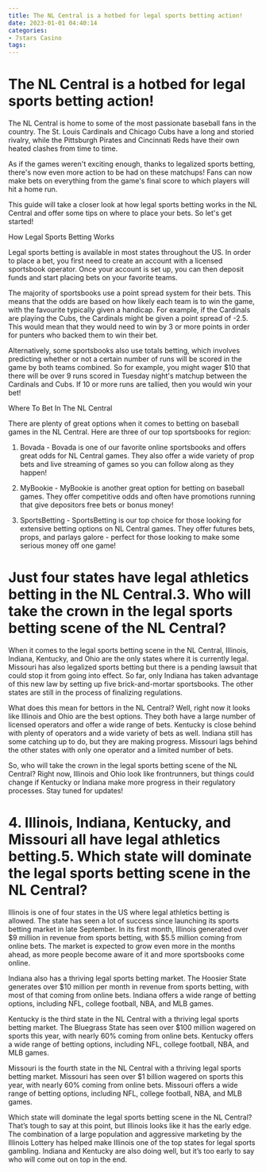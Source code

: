 ```yaml
---
title: The NL Central is a hotbed for legal sports betting action!
date: 2023-01-01 04:40:14
categories:
- 7stars Casino
tags:
---
```



#  The NL Central is a hotbed for legal sports betting action!

The NL Central is home to some of the most passionate baseball fans in the country. The St. Louis Cardinals and Chicago Cubs have a long and storied rivalry, while the Pittsburgh Pirates and Cincinnati Reds have their own heated clashes from time to time.

As if the games weren't exciting enough, thanks to legalized sports betting, there's now even more action to be had on these matchups! Fans can now make bets on everything from the game's final score to which players will hit a home run.

This guide will take a closer look at how legal sports betting works in the NL Central and offer some tips on where to place your bets. So let's get started!

How Legal Sports Betting Works

Legal sports betting is available in most states throughout the US. In order to place a bet, you first need to create an account with a licensed sportsbook operator. Once your account is set up, you can then deposit funds and start placing bets on your favorite teams.

The majority of sportsbooks use a point spread system for their bets. This means that the odds are based on how likely each team is to win the game, with the favourite typically given a handicap. For example, if the Cardinals are playing the Cubs, the Cardinals might be given a point spread of -2.5. This would mean that they would need to win by 3 or more points in order for punters who backed them to win their bet.

Alternatively, some sportsbooks also use totals betting, which involves predicting whether or not a certain number of runs will be scored in the game by both teams combined. So for example, you might wager $10 that there will be over 9 runs scored in Tuesday night's matchup between the Cardinals and Cubs. If 10 or more runs are tallied, then you would win your bet!

Where To Bet In The NL Central

There are plenty of great options when it comes to betting on baseball games in the NL Central. Here are three of our top sportsbooks for region:

1) Bovada - Bovada is one of our favorite online sportsbooks and offers great odds for NL Central games. They also offer a wide variety of prop bets and live streaming of games so you can follow along as they happen!


2) MyBookie - MyBookie is another great option for betting on baseball games. They offer competitive odds and often have promotions running that give depositors free bets or bonus money!

3) SportsBetting - SportsBetting is our top choice for those looking for extensive betting options on NL Central games. They offer futures bets, props, and parlays galore - perfect for those looking to make some serious money off one game!

#  Just four states have legal athletics betting in the NL Central.3. Who will take the crown in the legal sports betting scene of the NL Central?

When it comes to the legal sports betting scene in the NL Central, Illinois, Indiana, Kentucky, and Ohio are the only states where it is currently legal. Missouri has also legalized sports betting but there is a pending lawsuit that could stop it from going into effect. So far, only Indiana has taken advantage of this new law by setting up five brick-and-mortar sportsbooks. The other states are still in the process of finalizing regulations.

What does this mean for bettors in the NL Central? Well, right now it looks like Illinois and Ohio are the best options. They both have a large number of licensed operators and offer a wide range of bets. Kentucky is close behind with plenty of operators and a wide variety of bets as well. Indiana still has some catching up to do, but they are making progress. Missouri lags behind the other states with only one operator and a limited number of bets.

So, who will take the crown in the legal sports betting scene of the NL Central? Right now, Illinois and Ohio look like frontrunners, but things could change if Kentucky or Indiana make more progress in their regulatory processes. Stay tuned for updates!

# 4. Illinois, Indiana, Kentucky, and Missouri all have legal athletics betting.5. Which state will dominate the legal sports betting scene in the NL Central?

Illinois is one of four states in the US where legal athletics betting is allowed. The state has seen a lot of success since launching its sports betting market in late September. In its first month, Illinois generated over $9 million in revenue from sports betting, with $5.5 million coming from online bets. The market is expected to grow even more in the months ahead, as more people become aware of it and more sportsbooks come online.

Indiana also has a thriving legal sports betting market. The Hoosier State generates over $10 million per month in revenue from sports betting, with most of that coming from online bets. Indiana offers a wide range of betting options, including NFL, college football, NBA, and MLB games.

Kentucky is the third state in the NL Central with a thriving legal sports betting market. The Bluegrass State has seen over $100 million wagered on sports this year, with nearly 60% coming from online bets. Kentucky offers a wide range of betting options, including NFL, college football, NBA, and MLB games.

Missouri is the fourth state in the NL Central with a thriving legal sports betting market. Missouri has seen over $1 billion wagered on sports this year, with nearly 60% coming from online bets. Missouri offers a wide range of betting options, including NFL, college football, NBA, and MLB games.

Which state will dominate the legal sports betting scene in the NL Central? That’s tough to say at this point, but Illinois looks like it has the early edge. The combination of a large population and aggressive marketing by the Illinois Lottery has helped make Illinois one of the top states for legal sports gambling. Indiana and Kentucky are also doing well, but it’s too early to say who will come out on top in the end.